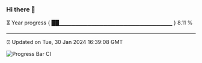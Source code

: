 ### Hi there 👋

⏳ Year progress { ██▁▁▁▁▁▁▁▁▁▁▁▁▁▁▁▁▁▁▁▁▁▁▁▁▁▁▁▁ } 8.11 %

---

⏰ Updated on Tue, 30 Jan 2024 16:39:08 GMT

![Progress Bar CI](https://github.com/IshwaranRudhara/GIT-ACTION/workflows/Progress%20Bar%20CI/badge.svg)
